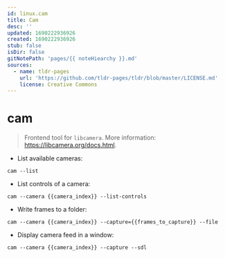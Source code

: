 ```yaml
---
id: linux.cam
title: Cam
desc: ''
updated: 1690222936926
created: 1690222936926
stub: false
isDir: false
gitNotePath: 'pages/{{ noteHiearchy }}.md'
sources:
  - name: tldr-pages
    url: 'https://github.com/tldr-pages/tldr/blob/master/LICENSE.md'
    license: Creative Commons
---
```

# cam

> Frontend tool for `libcamera`.
> More information: <https://libcamera.org/docs.html>.

- List available cameras:

`cam --list`

- List controls of a camera:

`cam --camera {{camera_index}} --list-controls`

- Write frames to a folder:

`cam --camera {{camera_index}} --capture={{frames_to_capture}} --file`

- Display camera feed in a window:

`cam --camera {{camera_index}} --capture --sdl`

